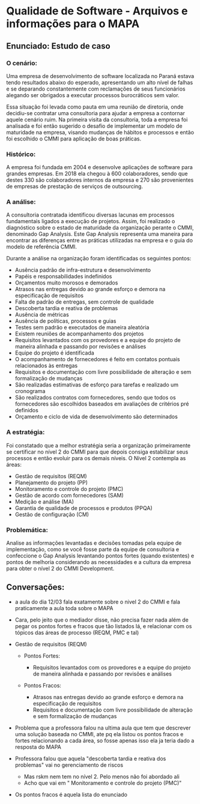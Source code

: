 # Qualidade de Software - Arquivos e informações para o MAPA

## Enunciado: Estudo de caso

### O cenário:

Uma empresa de desenvolvimento de software localizada no Paraná estava tendo resultados abaixo do esperado, apresentando um alto nível de falhas e se deparando constantemente com reclamações de seus funcionários alegando ser obrigados a executar processos burocráticos sem valor.

Essa situação foi levada como pauta em uma reunião de diretoria, onde decidiu-se contratar uma consultoria para ajudar a empresa a contornar aquele cenário ruim. Na primeira visita da consultoria, toda a empresa foi analisada e foi então sugerido o desafio de implementar um modelo de maturidade na empresa, visando mudanças de hábitos e processos e então foi escolhido o CMMI para aplicação de boas práticas.

### Histórico:

A empresa foi fundada em 2004 e desenvolve aplicações de software para grandes empresas. Em 2018 ela chegou à 600 colaboradores, sendo que destes 330 são colaboradores internos da empresa e 270 são provenientes de empresas de prestação de serviços de outsourcing.

### A análise:

A consultoria contratada identificou diversas lacunas em processos fundamentais ligados a execução de projetos. Assim, foi realizado o diagnóstico sobre o estado de maturidade da organização perante o CMMI, denominado Gap Analysis. Este Gap Analysis representa uma maneira para encontrar as diferenças entre as práticas utilizadas na empresa e o guia do modelo de referência CMMI.

Durante a análise na organização foram identificadas os seguintes pontos:

* Ausência padrão de infra-estrutura e desenvolvimento
* Papéis e responsabilidades indefinidos
* Orçamentos muito morosos e demorados
* Atrasos nas entregas devido ao grande esforço e demora na especificação de requisitos
* Falta de padrão de entregas, sem controle de qualidade
* Descoberta tardia e reativa de problemas
* Ausência de métricas
* Ausência de políticas, processos e guias
* Testes sem padrão e executados de maneira aleatória
* Existem reuniões de acompanhamento dos projetos
* Requisitos levantados com os provedores e a equipe do projeto de maneira alinhada e passando por revisões e análises
* Equipe do projeto é identificada
* O acompanhamento de fornecedores é feito em contatos pontuais relacionados às entregas
* Requisitos e documentação com livre possibilidade de alteração e sem formalização de mudanças
* São realizadas estimativas de esforço para tarefas e realizado um cronograma
* São realizados contratos com fornecedores, sendo que todos os fornecedores são escolhidos baseados em avaliações de critérios pré definidos
* Orçamento e ciclo de vida de desenvolvimento são determinados

### A estratégia:

Foi constatado que a melhor estratégia seria a organização primeiramente se certificar no nível 2 do CMMI para que depois consiga estabilizar seus processos e então evoluir para os demais níveis. O Nível 2 contempla as áreas:

* Gestão de requisitos (REQM)
* Planejamento do projeto (PP)
* Monitoramento e controle do projeto (PMC)
* Gestão de acordo com fornecedores (SAM)
* Medição e análise (MA)
* Garantia de qualidade de processos e produtos (PPQA)
* Gestão de configuração (CM)

### Problemática:

Analise as informações levantadas e decisões tomadas pela equipe de implementação, como se você fosse parte da equipe de consultoria e confeccione o Gap Analysis levantando pontos fortes (quando existentes) e pontos de melhoria considerando as necessidades e a cultura da empresa para obter o nível 2 do CMMI Development.

## Conversações:

* a aula do dia 12/03 fala exatamente sobre o nivel 2 do CMMI e fala praticamente a aula toda sobre o MAPA

* Cara, pelo jeito que o mediador disse, não precisa fazer nada além de pegar os pontos fortes e fracos que tão listados lá, e relacionar com os tópicos das áreas de processo (REQM, PMC e tal)

* Gestão de requisitos (REQM)

    * Pontos Fortes: 
        * Requisitos levantados com os provedores e a equipe do projeto de maneira alinhada e passando por revisões e análises

    * Pontos Fracos:
        * Atrasos nas entregas devido ao grande esforço e demora na especificação de requisitos
        * Requisitos e documentação com livre possibilidade de alteração e sem formalização de mudanças

* Problema que a professora falou na ultima aula que tem que descrever uma solução baseada no CMMI, ate pq ela listou os pontos fracos e fortes relacionando a cada área, so fosse apenas isso ela ja teria dado a resposta do MAPA

* Professora falou que aquela "descoberta tardia e reativa dos problemas" vai no gerenciamento de riscos

    * Mas rskm nem tem no nível 2. Pelo menos não foi abordado ali
    * Acho que vai em " Monitoramento e controle do projeto (PMC)"

* Os pontos fracos é aquela lista do enunciado